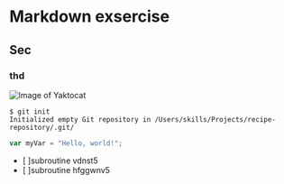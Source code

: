 # Markdown exsercise
## Sec 
### thd
![Image of Yaktocat](https://octodex.github.com/images/yaktocat.png)
```
$ git init
Initialized empty Git repository in /Users/skills/Projects/recipe-repository/.git/
```
``` javascript
var myVar = "Hello, world!";
```
- [ ]subroutine vdnst5
- [ ]subroutine hfggwnv5
